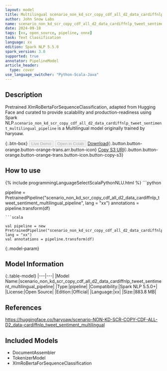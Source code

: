 ```yaml
---
layout: model
title: Multilingual scenario_non_kd_scr_copy_cdf_all_d2_data_cardiffnlp_tweet_sentiment_multilingual_pipeline pipeline XlmRoBertaForSequenceClassification from haryoaw
author: John Snow Labs
name: scenario_non_kd_scr_copy_cdf_all_d2_data_cardiffnlp_tweet_sentiment_multilingual_pipeline
date: 2024-09-18
tags: [xx, open_source, pipeline, onnx]
task: Text Classification
language: xx
edition: Spark NLP 5.5.0
spark_version: 3.0
supported: true
annotator: PipelineModel
article_header:
  type: cover
use_language_switcher: "Python-Scala-Java"
---
```


## Description

Pretrained XlmRoBertaForSequenceClassification, adapted from Hugging Face and curated to provide scalability and production-readiness using Spark NLP.`scenario_non_kd_scr_copy_cdf_all_d2_data_cardiffnlp_tweet_sentiment_multilingual_pipeline` is a Multilingual model originally trained by haryoaw.

{:.btn-box}
<button class="button button-orange" disabled>Live Demo</button>
<button class="button button-orange" disabled>Open in Colab</button>
[Download](https://s3.amazonaws.com/auxdata.johnsnowlabs.com/public/models/scenario_non_kd_scr_copy_cdf_all_d2_data_cardiffnlp_tweet_sentiment_multilingual_pipeline_xx_5.5.0_3.0_1726686363989.zip){:.button.button-orange.button-orange-trans.arr.button-icon}
[Copy S3 URI](s3://auxdata.johnsnowlabs.com/public/models/scenario_non_kd_scr_copy_cdf_all_d2_data_cardiffnlp_tweet_sentiment_multilingual_pipeline_xx_5.5.0_3.0_1726686363989.zip){:.button.button-orange.button-orange-trans.button-icon.button-copy-s3}

## How to use



<div class="tabs-box" markdown="1">
{% include programmingLanguageSelectScalaPythonNLU.html %}
```python

pipeline = PretrainedPipeline("scenario_non_kd_scr_copy_cdf_all_d2_data_cardiffnlp_tweet_sentiment_multilingual_pipeline", lang = "xx")
annotations =  pipeline.transform(df)   

```
```scala

val pipeline = new PretrainedPipeline("scenario_non_kd_scr_copy_cdf_all_d2_data_cardiffnlp_tweet_sentiment_multilingual_pipeline", lang = "xx")
val annotations = pipeline.transform(df)

```
</div>

{:.model-param}
## Model Information

{:.table-model}
|---|---|
|Model Name:|scenario_non_kd_scr_copy_cdf_all_d2_data_cardiffnlp_tweet_sentiment_multilingual_pipeline|
|Type:|pipeline|
|Compatibility:|Spark NLP 5.5.0+|
|License:|Open Source|
|Edition:|Official|
|Language:|xx|
|Size:|883.8 MB|

## References

https://huggingface.co/haryoaw/scenario-NON-KD-SCR-COPY-CDF-ALL-D2_data-cardiffnlp_tweet_sentiment_multilingual

## Included Models

- DocumentAssembler
- TokenizerModel
- XlmRoBertaForSequenceClassification